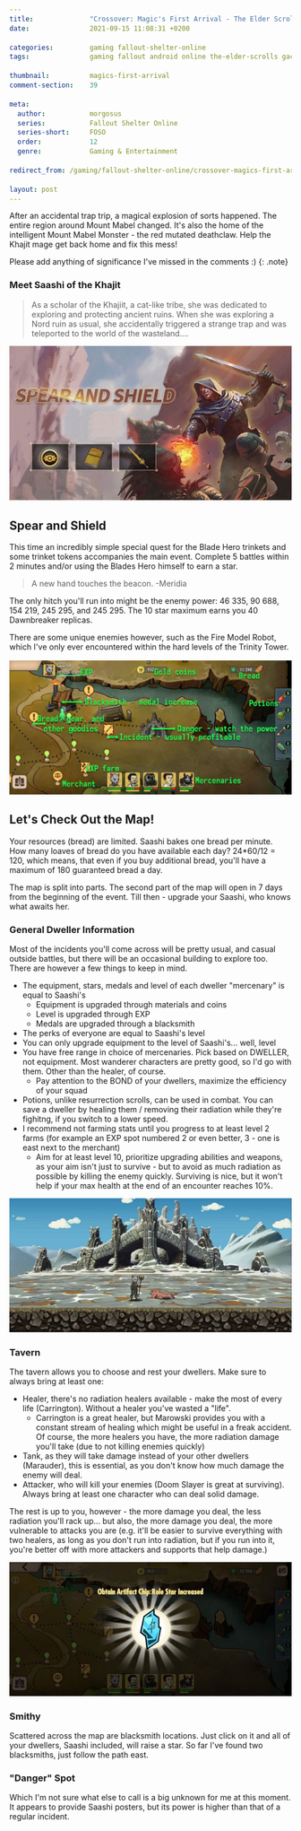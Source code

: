 ```yaml
---
title:              "Crossover: Magic's First Arrival - The Elder Scrolls: Blades"
date:               2021-09-15 11:08:31 +0200

categories:         gaming fallout-shelter-online
tags:               gaming fallout android online the-elder-scrolls gacha

thumbnail:          magics-first-arrival
comment-section:    39

meta:
  author:           morgosus
  series:           Fallout Shelter Online
  series-short:     FOSO
  order:            12
  genre:            Gaming & Entertainment

redirect_from: /gaming/fallout-shelter-online/crossover-magics-first-arrival

layout: post
---
```

After an accidental trap trip, a magical explosion of sorts happened. The entire region around Mount Mabel changed. It's also the home of the intelligent Mount Mabel Monster - the red mutated deathclaw. Help the Khajit mage get back home and fix this mess!

Please add anything of significance I've missed in the comments :)
{: .note}

### Meet Saashi of the Khajit
> As a scholar of the Khajiit, a cat-like tribe, she was dedicated to exploring and protecting ancient ruins. When she was exploring a Nord ruin as usual, she accidentally triggered a strange trap and was teleported to the world of the wasteland....

![The special quest associated with this event](/assets/thm/gaming/foso/spear-and-shield.jpg?v=1.0.0)
## Spear and Shield

This time an incredibly simple special quest for the Blade Hero trinkets and some trinket tokens accompanies the main event. Complete 5 battles within 2 minutes and/or using the Blades Hero himself to earn a star.

> A new hand touches the beacon. -Meridia

The only hitch you'll run into might be the enemy power: 46 335, 90 688, 154 219, 245 295, and 245 295. The 10 star maximum earns you 40 Dawnbreaker replicas.

There are some unique enemies however, such as the Fire Model Robot, which I've only ever encountered within the hard levels of the Trinity Tower.

!["Skyrim"](/assets/thm/gaming/foso/magics-first-arrival-map.jpg?v=1.0.0)
## Let's Check Out the Map!
Your resources (bread) are limited. Saashi bakes one bread per minute. How many loaves of bread do you have available each day? 24*60/12 = 120, which means, that even if you buy additional bread, you'll have a maximum of 180 guaranteed bread a day.

The map is split into parts. The second part of the map will open in 7 days from the beginning of the event. Till then - upgrade your Saashi, who knows what awaits her.

### General Dweller Information
Most of the incidents you'll come across will be pretty usual, and casual outside battles, but there will be an occasional building to explore too. There are however a few things to keep in mind.

- The equipment, stars, medals and level of each dweller "mercenary" is equal to Saashi's
  - Equipment is upgraded through materials and coins
  - Level is upgraded through EXP
  - Medals are upgraded through a blacksmith
- The perks of everyone are equal to Saashi's level
- You can only upgrade equipment to the level of Saashi's... well, level
- You have free range in choice of mercenaries. Pick based on DWELLER, not equipment. Most wanderer characters are pretty good, so I'd go with them. Other than the healer, of course.
   - Pay attention to the BOND of your dwellers, maximize the efficiency of your squad
- Potions, unlike resurrection scrolls, can be used in combat. You can save a dweller by healing them / removing their radiation while they're fighitng, if you switch to a lower speed.
- I recommend not farming stats until you progress to at least level 2 farms (for example an EXP spot numbered 2 or even better, 3 - one is east next to the merchant)
  - Aim for at least level 10, prioritize upgrading abilities and weapons, as your aim isn't just to survive - but to avoid as much radiation as possible by killing the enemy quickly. Surviving is nice, but it won't help if your max health at the end of an encounter reaches 10%.

![Saashi over a dead fallout creature](/assets/thm/gaming/foso/magics-first-arrival-saashi-dog.jpg?v=1.5.0)
### Tavern
The tavern allows you to choose and rest your dwellers. Make sure to always bring at least one:
- Healer, there's no radiation healers available - make the most of every life (Carrington). Without a healer you've wasted a "life".
  - Carrington is a great healer, but Marowski provides you with a constant stream of healing which might be useful in a freak accident. Of course, the more healers you have, the more radiation damage you'll take (due to not killing enemies quickly)
- Tank, as they will take damage instead of your other dwellers (Marauder), this is essential, as you don't know how much damage the enemy will deal.
- Attacker, who will kill your enemies (Doom Slayer is great at surviving). Always bring at least one character who can deal solid damage.

The rest is up to you, however - the more damage you deal, the less radiation you'll rack up... but also, the more damage you deal, the more vulnerable to attacks you are (e.g. it'll be easier to survive everything with two healers, as long as you don't run into radiation, but if you run into it, you're better off with more attackers and supports that help damage.)

![Use these to increase stars or medals](/assets/thm/gaming/foso/magics-first-arrival-artifact-chip.jpg?v=1.0.0)

### Smithy
Scattered across the map are blacksmith locations. Just click on it and all of your dwellers, Saashi included, will raise a star. So far I've found  two blacksmiths, just follow the path east.

### "Danger" Spot
Which I'm not sure what else to call is a big unknown for me at this moment. It appears to provide Saashi posters, but its power is higher than that of a regular incident.
